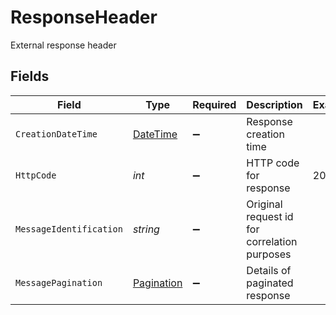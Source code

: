 # ResponseHeader

External response header


## Fields

| Field                                                                                 | Type                                                                                  | Required                                                                              | Description                                                                           | Example                                                                               |
| ------------------------------------------------------------------------------------- | ------------------------------------------------------------------------------------- | ------------------------------------------------------------------------------------- | ------------------------------------------------------------------------------------- | ------------------------------------------------------------------------------------- |
| `CreationDateTime`                                                                    | [DateTime](https://learn.microsoft.com/en-us/dotnet/api/system.datetime?view=net-5.0) | :heavy_minus_sign:                                                                    | Response creation time                                                                |                                                                                       |
| `HttpCode`                                                                            | *int*                                                                                 | :heavy_minus_sign:                                                                    | HTTP code for response                                                                | 200                                                                                   |
| `MessageIdentification`                                                               | *string*                                                                              | :heavy_minus_sign:                                                                    | Original request id for correlation purposes                                          |                                                                                       |
| `MessagePagination`                                                                   | [Pagination](../../models/shared/Pagination.md)                                       | :heavy_minus_sign:                                                                    | Details of paginated response                                                         |                                                                                       |